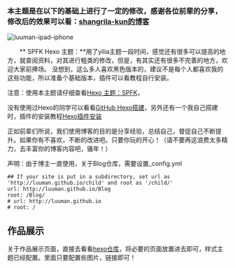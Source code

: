 ### 本主题是在以下的基础上进行了一定的修改，感谢各位前辈的分享，修改后的效果可以看：[shangrila-kun的博客](https://shangrila-kun.github.io)

![luuman-ipad-iphone](https://hexo.io/build/screenshots/spfk-025d1cd820.png)



　　** SPFK Hexo 主题：**用了yilia主题一段时间，感觉还有很多可以提高的地方，就查阅资料，对其进行粗类的修改，但是，有其实还有很多不完善的地方，欢迎大家前捧场。
没想到，这么多人喜欢黑色版本的，建议不是每个人都喜欢我的这些功能，所以准备个基础版本，插件可以看教程自行安装。


注意：使用本主题请仔细查看[Hexo 主题：SPFK](http://luuman.github.io/categories/Hexo/)，

没有使用过Hexo的同学可以看看[GitHub Hexo搭建](http://luuman.github.io/categories/Hexo/)，另外还有一个我自己搭建时，插件的安装教程[Hexo插件安装](http://luuman.github.io/categories/Hexo/)


正如前辈们所说，我们使用博客的目的是分享经验，总结自己，督促自己不断提升。如果你有不喜欢，不断的改进吧。只要你玩的开心！（请不要再这浪费太多精力，去丰富你的博客内容吧，骚年！）

声明：由于博主一直使用，关于Blog仓库，需要设置_config.yml

```
## If your site is put in a subdirectory, set url as 'http://luuman.github.io/child' and root as '/child/'
url: http://luuman.github.io/Blog
root: /Blog/
# url: http://luuman.github.io
# root: /
```

## 作品展示
关于作品展示页面，直接去看看[hexo仓库](https://github.com/luuman/Hexo)，将必要的页面放置进去即可，样式主题已经配置。里面只要配置些图片，链接即可！


